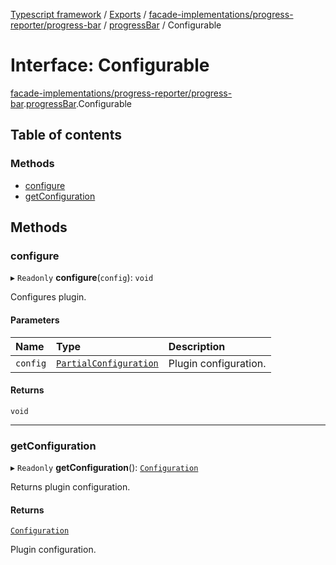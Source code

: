 [Typescript framework](../index.md) / [Exports](../modules.md) / [facade-implementations/progress-reporter/progress-bar](../modules/facade_implementations_progress_reporter_progress_bar.md) / [progressBar](../modules/facade_implementations_progress_reporter_progress_bar.progressBar.md) / Configurable

# Interface: Configurable

[facade-implementations/progress-reporter/progress-bar](../modules/facade_implementations_progress_reporter_progress_bar.md).[progressBar](../modules/facade_implementations_progress_reporter_progress_bar.progressBar.md).Configurable

## Table of contents

### Methods

- [configure](facade_implementations_progress_reporter_progress_bar.progressBar.Configurable.md#configure)
- [getConfiguration](facade_implementations_progress_reporter_progress_bar.progressBar.Configurable.md#getconfiguration)

## Methods

### configure

▸ `Readonly` **configure**(`config`): `void`

Configures plugin.

#### Parameters

| Name | Type | Description |
| :------ | :------ | :------ |
| `config` | [`PartialConfiguration`](facade_implementations_progress_reporter_progress_bar_core.PartialConfiguration.md) | Plugin configuration. |

#### Returns

`void`

___

### getConfiguration

▸ `Readonly` **getConfiguration**(): [`Configuration`](facade_implementations_progress_reporter_progress_bar_core.Configuration.md)

Returns plugin configuration.

#### Returns

[`Configuration`](facade_implementations_progress_reporter_progress_bar_core.Configuration.md)

Plugin configuration.
